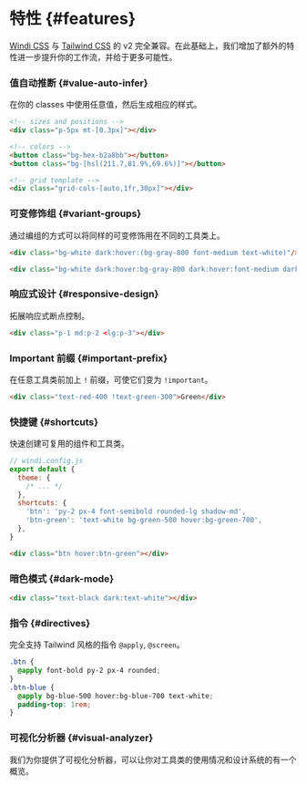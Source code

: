 [windi css]: https://github.com/windicss/windicss
[tailwind css]: https://tailwindcss.com/docs
[svelte]: /guide/svelte.html#additional-features-in-svelte-⚡%EF%B8%8F

# 特性 {#features}

[Windi CSS] 与 [Tailwind CSS] 的 v2 完全兼容。在此基础上，我们增加了额外的特性进一步提升你的工作流，并给于更多可能性。

### 值自动推断 {#value-auto-infer}

在你的 classes 中使用任意值，然后生成相应的样式。

```html
<!-- sizes and positions -->
<div class="p-5px mt-[0.3px]"></div>

<!-- colors -->
<button class="bg-hex-b2a8bb"></button>
<button class="bg-[hsl(211.7,81.9%,69.6%)]"></button>

<!-- grid template -->
<div class="grid-cols-[auto,1fr,30px]"></div>
```

<LearnMore to="/features/value-auto-infer" />

### 可变修饰组 {#variant-groups}

通过编组的方式可以将同样的可变修饰用在不同的工具类上。

```html
<div class="bg-white dark:hover:(bg-gray-800 font-medium text-white)"/>
```

```html
<div class="bg-white dark:hover:bg-gray-800 dark:hover:font-medium dark:hover:text-white"/>
```

<LearnMore to="/features/variant-groups" />

### 响应式设计 {#responsive-design}

拓展响应式断点控制。

```html
<div class="p-1 md:p-2 <lg:p-3"></div>
```

<LearnMore to="/features/responsive-design" />

### Important 前缀 {#important-prefix}

在任意工具类前加上 `!` 前缀，可使它们变为 `!important`。

```html
<div class="text-red-400 !text-green-300">Green</div>
```

<LearnMore to="/features/important-prefix" />

### 快捷键 {#shortcuts}

快速创建可复用的组件和工具类。

```js
// windi.config.js
export default {
  theme: {
    /* ... */
  },
  shortcuts: {
    'btn': 'py-2 px-4 font-semibold rounded-lg shadow-md',
    'btn-green': 'text-white bg-green-500 hover:bg-green-700',
  },
}
```

```html
<div class="btn hover:btn-green"></div>
```

<LearnMore to="/features/shortcuts" />


### 暗色模式 {#dark-mode}

```html
<div class="text-black dark:text-white"></div>
```

<LearnMore to="/features/dark-mode" />

### 指令 {#directives}

完全支持 Tailwind 风格的指令 `@apply`, `@screen`。

```css
.btn {
  @apply font-bold py-2 px-4 rounded;
}
.btn-blue {
  @apply bg-blue-500 hover:bg-blue-700 text-white;
  padding-top: 1rem;
}
```

<LearnMore to="/features/directives" />

### 可视化分析器 {#visual-analyzer}

我们为你提供了可视化分析器，可以让你对工具类的使用情况和设计系统的有一个概览。

<LearnMore to="/features/analyzer" />
